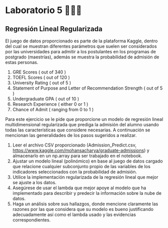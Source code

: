 # Laboratorio 5 🧞🧞🤖

## Regresión Lineal Regularizada

El juego de datos proporcionado es parte de la plataforma Kaggle, dentro del cual se muestran diferentes parámetros que suelen ser considerados por las universidades para admitir a los postulantes en los programas de postgrado (maestrías), además se muestra la probabilidad de admisión de estas personas.

1. GRE Scores ( out of 340 )
2. TOEFL Scores ( out of 120 )
3. University Rating ( out of 5 )
4. Statement of Purpose and Letter of Recommendation Strength ( out of 5 )
5. Undergraduate GPA ( out of 10 )
6. Research Experience ( either 0 or 1 )
7. Chance of Admit ( ranging from 0 to 1 )

Para este ejercicio se le pide que proporcione un modelo de regresión lineal multidimensional regularizada que prediga la admisión del alumno usando todas las características que considere necesarias. A continuación se mencionan las generalidades de los pasos sugeridos a realizar.

1. Leer el archivo CSV proporcionado (Admission_Predict.csv, https://www.kaggle.com/mohansacharya/graduate-admissions) y almacenarlo en un np.array para ser trabajado en el notebook.
2. Ajustar un modelo lineal (polinómico) en base al juego de datos cargado que relacione cualquier subconjunto propio de las variables de los indicadores seleccionados con la probabilidad de admisión.
3. Utilice la implementación regularizada de la regresión lineal que mejor se ajuste a los datos.
4. Asegúrese de usar el lambda que mejor apoye al modelo que ha implementado para describir y
predecir la información sobre la nube de datos.
5. Haga un análisis sobre sus hallazgos, donde mencione claramente las razones por las que considera
que su modelo es bueno justificando adecuadamente así como el lambda usado y las evidencias correspondientes.
